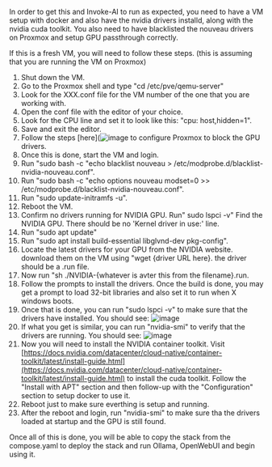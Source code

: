 In order to get this and Invoke-AI to run as expected, you need to have a VM setup with docker and also have the nvidia drivers installd, along with the nvidia cuda toolkit.
You also need to have blacklisted the nouveau drivers on Proxmox and setup GPU passthrough correctly.

If this is a fresh VM, you will need to follow these steps. (this is assuming that you are running the VM on Proxmox) 

1. Shut down the VM.
2. Go to the Proxmox shell and type "cd /etc/pve/qemu-server"
3. Look for the XXX.conf file for the VM number of the one that you are working with.
4. Open the conf file with the editor of your choice.
5. Look for the CPU line and set it to look like this: "cpu: host,hidden=1".
6. Save and exit the editor.
7. Follow the steps [here](![image]([https://github.com/user-attachments/assets/e0b5828f-44ad-4431-88e4-d27fe93cd9ec](https://github.com/NightHawkATL/portainer-template-lists/blob/main/compose-files/Ollama/proxmox-steps.txt)) to configure Proxmox to block the GPU drivers.
8. Once this is done, start the VM and login.
9. Run "sudo bash -c "echo blacklist nouveau > /etc/modprobe.d/blacklist-nvidia-nouveau.conf".
10. Run "sudo bash -c "echo options nouveau modset=0 >> /etc/modprobe.d/blacklist-nvidia-nouveau.conf".
11. Run "sudo update-initramfs -u".
12. Reboot the VM.
13. Confirm no drivers running for NVIDIA GPU. Run" sudo lspci -v" Find the NVIDIA GPU. There should be no 'Kernel driver in use:' line.
14. Run "sudo apt update"
15. Run "sudo apt install build-essential libglvnd-dev pkg-config".
16. Locate the latest drivers for your GPU from the NVIDIA website. download them on the VM using "wget {driver URL here}. the driver should be a .run file.
17. Now run "sh ./NVIDIA-{whatever is avter this from the filename}.run.
18. Follow the prompts to install the drivers. Once the build is done, you may get a prompt to load 32-bit libraries and also set it to run when X windows boots.
19. Once that is done, you can run "sudo lspci -v" to make sure that the drivers have installed. You should see:
![image](https://github.com/user-attachments/assets/b3013343-0c20-467f-b7e3-5c4629d526c2)
20. If what you get is similar, you can run "nvidia-smi" to verify that the drivers are running. You should see:
![image](https://github.com/user-attachments/assets/79ed1362-f606-4519-81bf-d583419965b9)
21. Now you will need to install the NVIDIA container toolkit. Visit [https://docs.nvidia.com/datacenter/cloud-native/container-toolkit/latest/install-guide.html](https://docs.nvidia.com/datacenter/cloud-native/container-toolkit/latest/install-guide.html) to install the cuda toolkit. Follow the "Install with APT" section and then follow-up with the "Configuration" section to setup docker to use it.
22. Reboot just to make sure everthing is setup and running.
23. After the reboot and login, run "nvidia-smi" to make sure tha the drivers loaded at startup and the GPU is still found.

Once all of this is done, you will be able to copy the stack from the compose.yaml to deploy the stack and run Ollama, OpenWebUI and begin using it.

